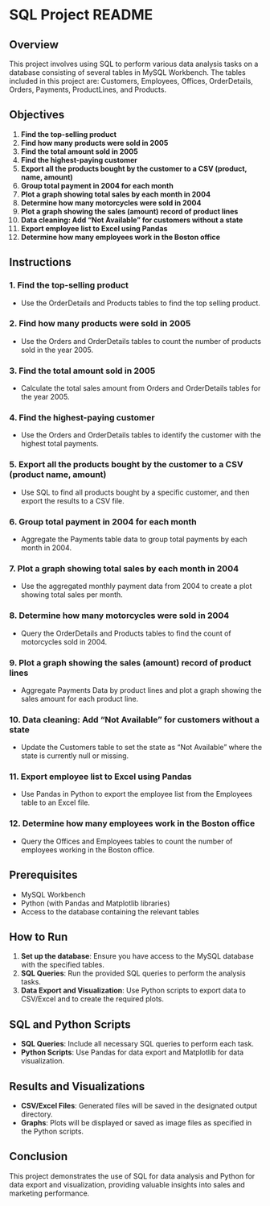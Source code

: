# SQL Project README

## Overview
This project involves using SQL to perform various data analysis tasks on a database consisting of several tables in MySQL Workbench. The tables included in this project are: Customers, Employees, Offices, OrderDetails, Orders, Payments, ProductLines, and Products.

## Objectives
1. **Find the top-selling product**
2. **Find how many products were sold in 2005**
3. **Find the total amount sold in 2005**
4. **Find the highest-paying customer**
5. **Export all the products bought by the customer to a CSV (product, name, amount)**
6. **Group total payment in 2004 for each month**
7. **Plot a graph showing total sales by each month in 2004**
8. **Determine how many motorcycles were sold in 2004**
9. **Plot a graph showing the sales (amount) record of product lines**
10. **Data cleaning: Add “Not Available” for customers without a state**
11. **Export employee list to Excel using Pandas**
12. **Determine how many employees work in the Boston office**

## Instructions

### 1. Find the top-selling product
- Use the OrderDetails and Products tables to find the top selling product.

### 2. Find how many products were sold in 2005
- Use the Orders and OrderDetails tables to count the number of products sold in the year 2005.

### 3. Find the total amount sold in 2005
- Calculate the total sales amount from Orders and OrderDetails tables for the year 2005.

### 4. Find the highest-paying customer
- Use the Orders and OrderDetails tables to identify the customer with the highest total payments.

### 5. Export all the products bought by the customer to a CSV (product name, amount)
- Use SQL to find all products bought by a specific customer, and then export the results to a CSV file.

### 6. Group total payment in 2004 for each month
- Aggregate the Payments table data to group total payments by each month in 2004.

### 7. Plot a graph showing total sales by each month in 2004
- Use the aggregated monthly payment data from 2004 to create a plot showing total sales per month.

### 8. Determine how many motorcycles were sold in 2004
- Query the OrderDetails and Products tables to find the count of motorcycles sold in 2004.

### 9. Plot a graph showing the sales (amount) record of product lines
- Aggregate  Payments Data by product lines and plot a graph showing the sales amount for each product line.

### 10. Data cleaning: Add “Not Available” for customers without a state
- Update the Customers table to set the state as “Not Available” where the state is currently null or missing.

### 11. Export employee list to Excel using Pandas
- Use Pandas in Python to export the employee list from the Employees table to an Excel file.

### 12. Determine how many employees work in the Boston office
- Query the Offices and Employees tables to count the number of employees working in the Boston office.

## Prerequisites
- MySQL Workbench
- Python (with Pandas and Matplotlib libraries)
- Access to the database containing the relevant tables

## How to Run
1. **Set up the database**: Ensure you have access to the MySQL database with the specified tables.
2. **SQL Queries**: Run the provided SQL queries to perform the analysis tasks.
3. **Data Export and Visualization**: Use Python scripts to export data to CSV/Excel and to create the required plots.

## SQL and Python Scripts
- **SQL Queries**: Include all necessary SQL queries to perform each task.
- **Python Scripts**: Use Pandas for data export and Matplotlib for data visualization.

## Results and Visualizations
- **CSV/Excel Files**: Generated files will be saved in the designated output directory.
- **Graphs**: Plots will be displayed or saved as image files as specified in the Python scripts.

## Conclusion
This project demonstrates the use of SQL for data analysis and Python for data export and visualization, providing valuable insights into sales and marketing performance.

